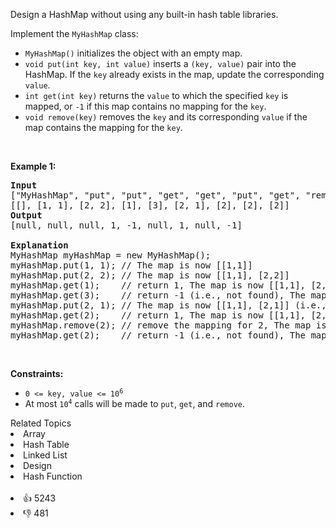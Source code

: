 <p>Design a HashMap without using any built-in hash table libraries.</p>

<p>Implement the <code>MyHashMap</code> class:</p>

<ul> 
 <li><code>MyHashMap()</code> initializes the object with an empty map.</li> 
 <li><code>void put(int key, int value)</code> inserts a <code>(key, value)</code> pair into the HashMap. If the <code>key</code> already exists in the map, update the corresponding <code>value</code>.</li> 
 <li><code>int get(int key)</code> returns the <code>value</code> to which the specified <code>key</code> is mapped, or <code>-1</code> if this map contains no mapping for the <code>key</code>.</li> 
 <li><code>void remove(key)</code> removes the <code>key</code> and its corresponding <code>value</code> if the map contains the mapping for the <code>key</code>.</li> 
</ul>

<p>&nbsp;</p> 
<p><strong class="example">Example 1:</strong></p>

<pre>
<strong>Input</strong>
["MyHashMap", "put", "put", "get", "get", "put", "get", "remove", "get"]
[[], [1, 1], [2, 2], [1], [3], [2, 1], [2], [2], [2]]
<strong>Output</strong>
[null, null, null, 1, -1, null, 1, null, -1]

<strong>Explanation</strong>
MyHashMap myHashMap = new MyHashMap();
myHashMap.put(1, 1); // The map is now [[1,1]]
myHashMap.put(2, 2); // The map is now [[1,1], [2,2]]
myHashMap.get(1);    // return 1, The map is now [[1,1], [2,2]]
myHashMap.get(3);    // return -1 (i.e., not found), The map is now [[1,1], [2,2]]
myHashMap.put(2, 1); // The map is now [[1,1], [2,1]] (i.e., update the existing value)
myHashMap.get(2);    // return 1, The map is now [[1,1], [2,1]]
myHashMap.remove(2); // remove the mapping for 2, The map is now [[1,1]]
myHashMap.get(2);    // return -1 (i.e., not found), The map is now [[1,1]]
</pre>

<p>&nbsp;</p> 
<p><strong>Constraints:</strong></p>

<ul> 
 <li><code>0 &lt;= key, value &lt;= 10<sup>6</sup></code></li> 
 <li>At most <code>10<sup>4</sup></code> calls will be made to <code>put</code>, <code>get</code>, and <code>remove</code>.</li> 
</ul>

<div><div>Related Topics</div><div><li>Array</li><li>Hash Table</li><li>Linked List</li><li>Design</li><li>Hash Function</li></div></div><br><div><li>👍 5243</li><li>👎 481</li></div>